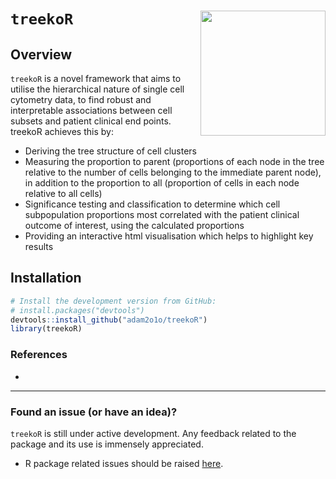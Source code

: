 # `treekoR` <img src="" width="200" align="right" />

## Overview
`treekoR` is a novel framework that aims to utilise the hierarchical nature of single cell cytometry data, to find robust and interpretable associations between cell subsets and patient clinical end points. treekoR achieves this by:

- Deriving the tree structure of cell clusters
- Measuring the proportion to parent (proportions of each node in the tree relative to the number of cells belonging to the immediate parent node), in addition to the proportion to all (proportion of cells in each node relative to all cells)
- Significance testing and classification to determine which cell subpopulation proportions most correlated with the patient clinical outcome of interest, using the calculated proportions
- Providing an interactive html visualisation which helps to highlight key results

## Installation
```r
# Install the development version from GitHub:
# install.packages("devtools")
devtools::install_github("adam2o1o/treekoR")
library(treekoR)
```

### References

- 

---

### Found an issue (or have an idea)?

`treekoR` is still under active development. Any feedback related to the package and its use is immensely appreciated. 
- R package related issues should be raised [here](https://github.com/adam2o1o/treekoR/issues). 